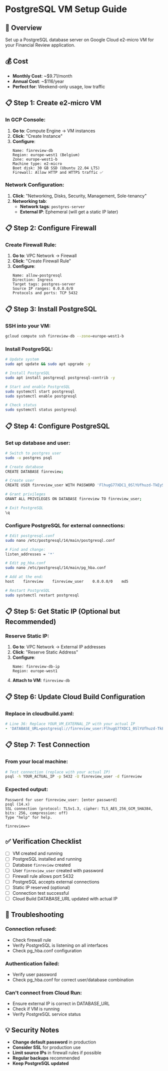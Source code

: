 # PostgreSQL VM Setup Guide

## **🎯 Overview**
Set up a PostgreSQL database server on Google Cloud e2-micro VM for your Financial Review application.

## **💰 Cost**
- **Monthly Cost**: ~$9.71/month
- **Annual Cost**: ~$116/year
- **Perfect for**: Weekend-only usage, low traffic

## **📋 Step 1: Create e2-micro VM**

### **In GCP Console:**
1. **Go to**: Compute Engine → VM instances
2. **Click**: "Create Instance"
3. **Configure**:
   ```
   Name: finreview-db
   Region: europe-west1 (Belgium)
   Zone: europe-west1-b
   Machine type: e2-micro
   Boot disk: 30 GB SSD (Ubuntu 22.04 LTS)
   Firewall: Allow HTTP and HTTPS traffic ✅
   ```

### **Network Configuration:**
1. **Click**: "Networking, Disks, Security, Management, Sole-tenancy"
2. **Networking tab**:
   - **Network tags**: `postgres-server`
   - **External IP**: Ephemeral (will get a static IP later)

## **📋 Step 2: Configure Firewall**

### **Create Firewall Rule:**
1. **Go to**: VPC Network → Firewall
2. **Click**: "Create Firewall Rule"
3. **Configure**:
   ```
   Name: allow-postgresql
   Direction: Ingress
   Target tags: postgres-server
   Source IP ranges: 0.0.0.0/0
   Protocols and ports: TCP 5432
   ```

## **📋 Step 3: Install PostgreSQL**

### **SSH into your VM:**
```bash
gcloud compute ssh finreview-db --zone=europe-west1-b
```

### **Install PostgreSQL:**
```bash
# Update system
sudo apt update && sudo apt upgrade -y

# Install PostgreSQL
sudo apt install postgresql postgresql-contrib -y

# Start and enable PostgreSQL
sudo systemctl start postgresql
sudo systemctl enable postgresql

# Check status
sudo systemctl status postgresql
```

## **📋 Step 4: Configure PostgreSQL**

### **Set up database and user:**
```bash
# Switch to postgres user
sudo -u postgres psql

# Create database
CREATE DATABASE finreview;

# Create user
CREATE USER finreview_user WITH PASSWORD 'FlhugG77XDC1_0SlYUfhuzd-TkEySuwTtYFcV3luIh0';

# Grant privileges
GRANT ALL PRIVILEGES ON DATABASE finreview TO finreview_user;

# Exit PostgreSQL
\q
```

### **Configure PostgreSQL for external connections:**
```bash
# Edit postgresql.conf
sudo nano /etc/postgresql/14/main/postgresql.conf

# Find and change:
listen_addresses = '*'

# Edit pg_hba.conf
sudo nano /etc/postgresql/14/main/pg_hba.conf

# Add at the end:
host    finreview    finreview_user    0.0.0.0/0    md5

# Restart PostgreSQL
sudo systemctl restart postgresql
```

## **📋 Step 5: Get Static IP (Optional but Recommended)**

### **Reserve Static IP:**
1. **Go to**: VPC Network → External IP addresses
2. **Click**: "Reserve Static Address"
3. **Configure**:
   ```
   Name: finreview-db-ip
   Region: europe-west1
   ```
4. **Attach to VM**: `finreview-db`

## **📋 Step 6: Update Cloud Build Configuration**

### **Replace in cloudbuild.yaml:**
```yaml
# Line 36: Replace YOUR_VM_EXTERNAL_IP with your actual IP
- 'DATABASE_URL=postgresql://finreview_user:FlhugG77XDC1_0SlYUfhuzd-TkEySuwTtYFcV3luIh0@YOUR_ACTUAL_IP:5432/finreview'
```

## **📋 Step 7: Test Connection**

### **From your local machine:**
```bash
# Test connection (replace with your actual IP)
psql -h YOUR_ACTUAL_IP -p 5432 -U finreview_user -d finreview
```

### **Expected output:**
```
Password for user finreview_user: [enter password]
psql (14.x)
SSL connection (protocol: TLSv1.3, cipher: TLS_AES_256_GCM_SHA384, bits: 256, compression: off)
Type "help" for help.

finreview=>
```

## **✅ Verification Checklist**

- [ ] VM created and running
- [ ] PostgreSQL installed and running
- [ ] Database `finreview` created
- [ ] User `finreview_user` created with password
- [ ] Firewall rule allows port 5432
- [ ] PostgreSQL accepts external connections
- [ ] Static IP reserved (optional)
- [ ] Connection test successful
- [ ] Cloud Build DATABASE_URL updated with actual IP

## **🔧 Troubleshooting**

### **Connection refused:**
- Check firewall rule
- Verify PostgreSQL is listening on all interfaces
- Check pg_hba.conf configuration

### **Authentication failed:**
- Verify user password
- Check pg_hba.conf for correct user/database combination

### **Can't connect from Cloud Run:**
- Ensure external IP is correct in DATABASE_URL
- Check if VM is running
- Verify PostgreSQL service status

## **💡 Security Notes**

- **Change default password** in production
- **Consider SSL** for production use
- **Limit source IPs** in firewall rules if possible
- **Regular backups** recommended
- **Keep PostgreSQL updated**
